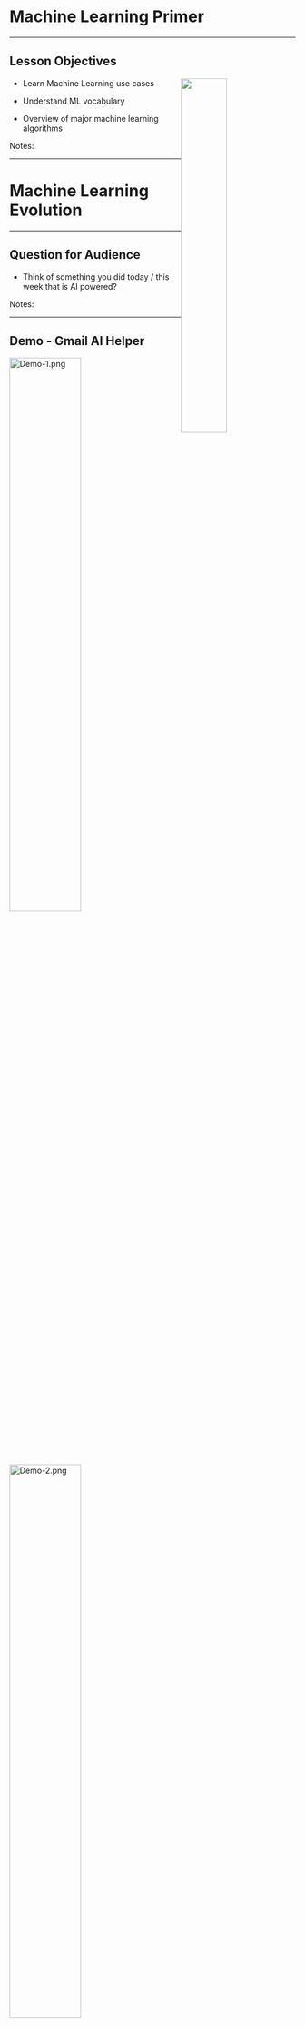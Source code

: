 # Machine Learning Primer

---


## Lesson Objectives

<img src="../../assets/images/generic/3rd-party/terminator-2.png" style="width:40%;float:right;">

 * Learn Machine Learning use cases

 * Understand ML vocabulary

 * Overview of major machine learning algorithms

Notes:




---

# Machine Learning Evolution

---

## Question for Audience

 * Think of something you did today / this week that is AI powered?

Notes:

---
## Demo - Gmail AI Helper

<img src="../../assets/images/deep-learning/3rd-party/Demo-1.png" alt="Demo-1.png" style="width:50%;"/>

<img src="../../assets/images/deep-learning/3rd-party/Demo-2.png" alt="Demo-2.png" style="width:50%;"/>


Notes:


---

## Why Machine Learning Matters?

<img src="../../assets/images/deep-learning/3rd-party/video-ml-basics-google.png" alt="video-ml-basics-google.png" style="width:60%;"/>

[Link](https://www.youtube.com/watch?v=HcqpanDadyQ)

Notes:

https://www.youtube.com/watch?v=HcqpanDadyQ

---


## What is  Machine Learning


> **"The field of study that gives computers the ability to learn without being explicitly programmed."**  
 -- Arthur Samuel

<img src="../../assets/images/machine-learning/3rd-party/Arthur-Samuel.png" alt="Arthur-Samuel.png" style="width:20%;float:right;"/>

* Example: Self-driving cars
    - Historical approach:  
    Write a massive program to instruct the car to handle all possible scenarios encountered while driving
        - This is immensely difficult

    - AI approach:  
        - Let AI learn by observing the scenery and your  reactions
        - Once it learnt enough, let the AI predict the next reaction for a scenary



Notes:


---

## Spam Detection - Traditional (Rule Based) Approach

* Here is an example of spam detection rule engine

* The rules are coded by developers

* There could be 100s of 1000s of rules!

```java

if (email.from_ip.one_of("ip1", "ip2", "ip3")) {
  result = "no-spam"
}
else if ( email.text.contains ("free loans", "cheap degrees"))
{
  result = "spam"
}

```

Notes:




---

## Spam Detection - AI Approach


 * Show the algorithm with spam and non-spam emails

 * Algorithm 'learns' which attributes are indicative of spam

 * Then algorithm predicts spam/no-spam on new email

<img src="../../assets/images/deep-learning/AI-Approach.png" alt="AI-Approach.png" style="width:55%;"/>

Notes:


---

## How is AI Different from Rule Based Systems


 * Rule based systems are static
    - They are programmed in
    - They don't learn from data

 * AI can learn from data
     - It gets better every day with more data it sees

<img src="../../assets/images/machine-learning/ML-vs-Rule-Based-Systems-2.png" alt="Rule-Based-Systems.png" style="width:55%;"/>



Notes:

---

# A Brief History of AI


[AI-brief-history.md](AI-brief-history.md)

---


# Machine Learning Use Cases

---

## How ML Can Help a Business

 * Credit Card Application use case

 * In the beginning, all applications are reviewed manually by analysts

     - Approved or rejected based on criteria

 * As the application volume goes up

     - Hire more analysts to keep up with volume
     - Human bias might lead to inconsistent or unfair approval process

<img src="../../assets/images/machine-learning/ML-vs-Rule-Based-Systems-1.png" style="width:60%;">


Notes:

---



## How ML Can Help a Business


 * Machine Learning algorithm can learn from past loan applications

     - E.g., if applicant already has a credit line and making minimum payments, he/she is likely to default on new credit

 * ML can process applications very quickly and only send "flagged" applications for manual review

<img src="../../assets/images/machine-learning/ML-vs-Rule-Based-Systems-2.png" style="width:70%;">

Notes:




---

## ML Advantages/Challenges

|Advantages                                   |Challenges                                   |
|-------------------------------------------------------- |-------------------------------------------------------- |
|**- Accurate:** ML can learn from data, the more data it learns from the better it gets <br/>**- Automated:** Bulk of the decisions can be automated <br/>**- Fast:** ML can process data within milliseconds <br/>**- Customizable:** ML algorithms can be adopted for various scenarios <br/>**- Scalable:** ML algorithms can scale for large amount of data       |<br/>**- Data prep:**  Data may not be in ready-to-use form <br/>**- Accuracy:** Measuring accuracy can get complicated <br/>**- Algorithm Choice:** Different algorithms perform differently, choosing the best algorithm is very important   |


Notes:


---

## Machine Learning Applications


 * Detect credit card fraud

 * Recommendations
     - Millions of products
     - To millions of users

 * Genome analysis

 * Language translation

Notes:

---


# AI Vocabulary

[AI-vocabulary.md](AI-vocabulary.md)



---

# Machine Learning vs. Deep Learning

[ML-vs-DL.md](ML-vs-DL.md)



---

## AI Software Eco System

|             | Machine Learning                        | Deep Learning                            |
|-------------|-----------------------------------------|------------------------------------------|
| Java        | - Weka <br/>- Mahout                    | - DeepLearning4J                         |
| Python      | - SciKit <br/>- (Numpy, Pandas)         | - Tensorflow <br/>- Theano <br/>- Caffe  |
| R           | - Many libraries                        | - Deepnet <br/>- Darch                   |
| Distributed | - H20 <br/>- Spark                      | - H20 <br/>- Spark                       |
| Cloud       | - AWS <br/>- Azure  <br/>- Google Cloud | - AWS  <br/>- Azure  <br/>- Google Cloud |

Notes:




---


## Machine Learning and Big Data

 * Until recently most of the machine learning is done on "single computer" (with lots of memory-100s of GBs)

 * Most R/Python/Java libraries are "single node based"

 * Now Big Data tools make it possible to run machine learning algorithms at massive scale-distributed across a cluster


<img src="../../assets/images/deep-learning/DL-cluster.png" style="width:70%;">

Notes:


---

## Machine Learning vs. Big Data

| Traditional ML                                 | ML on Big Data                               |
|------------------------------------------------|----------------------------------------------|
| All (or most) data fits into single machine    | Data is distributed across multiple machines |
| Data almost / always in memory                 | Memory is scarce                             |
| Optimized for heavy iterative computes         | Optimized for single pass computes           |
| Maintains state between stages                 | stateless                                    |
| CPU bound                                      | IO bound (disk / network).                   |
| GPU (Graphical Processing Unit) seldom engaged | GPUs are utilized increasingly               |            |


Notes:




---

## Tools for Scalable Machine Learning


<img src="../../assets/images/logos/spark-logo-1.png" style="width:20%;float:right;">

 *  **Spark ML**
     - Runs on top of popular Spark framework
     - Massively scalable
     - Can use memory (caching) effectively for iterative algorithms
     - Language support: Scala, Java, Python, R


 *  **Cloud Vendors**
     - Ready to go algorithms
     - Visualization tools
     - Wizards to guide
     - Virtually 'unlimited' scale
     - [Amazon Machine Learning](https://aws.amazon.com/machine-learning/), Azure Machine Learning,  Google ML


 <img src="../../assets/images/deep-learning/3rd-party/amazon-logo.png" alt="amazon-logo.png" style="width:25%;"/>
 <img src="../../assets/images/deep-learning/3rd-party/azure-logo.png" alt="azure-logo.png" style="width:25%;"/>
 <img src="../../assets/images/deep-learning/3rd-party/google-cloud.png" alt="google-cloud.png" style="width:25%;"/>



Notes:

* http://www.kdnuggets.com/2016/04/top-15-frameworks-machine-learning-experts.html
* http://www.infoworld.com/article/2853707/machine-learning/11-open-source-tools-machine-learning.html
* https://aws.amazon.com/machine-learning/


---


## Tools for Scalable Deep Learning

<img src="../../assets/images/logos/tensorflow-logo-1.png" style="width:20%;float:right;">

 *  **`TensorFlow`**
     - Based on "data flow graphs"
     - "Tensor" = batches of data
     - Language support: Python, C++
     - Run time: CPU, GPU

<br  clear="all"/>

<img src="../../assets/images/logos/bigdl-logo-1.png" style="width:25%;float:right; ">

 *  **`Intel BigDL`**  

     - Deep learning library
     - Built on Apache Spark
     - Language support: Python, Scala


Notes:

* https://www.tensorflow.org/



---

# Machine Learning Algorithms

[ML-Algorithms.md](ML-Algorithms.md)

---

## Elon Musk:  "AI will take over humanity"

<img src="../../assets/images/machine-learning/3rd-party/Elon-Musk-tweet-1.png" style="max-width:40%;">

Notes:




---

## Lab: Design ML Algorithm

<img src="../../assets/images/machine-learning/3rd-party/Machine-Learning-Primer-Lab-Design-ML-Algorithm-0.png" style="width:40%;float:right;">

 *  **Problem** :

     - Domestic tension

 *  **Solution** :

     - Buy flowers

 *  **Questions** :

     - How much $$$ to spend

     - Which flowers to choose



Notes:

- Image used with 'Creative Commons Zero' permissions from pexels.com   (https://www.pexels.com/photo/man-in-gray-suit-holding-bouquet-of-pink-and-blue-petaled-flowers-30196/)


---

## Review Questions


 * What is Machine Learning and how is it different from regular programming?

 * Name a few of Machine Learning use cases

 * How does Big Data help Machine Learning?

 * What is supervised learning? Unsupervised learning?

Notes:




---

## Further Reading


 * [Great AI Awakening](https://www.nytimes.com/2016/12/14/magazine/the-great-ai-awakening.html) - New York Times profile of on Google Brain and the people behind it

 * [Gentle Intro to Machine Learning](https://monkeylearn.com/blog/a-gentle-guide-to-machine-learning/)

 * [Machine Learning Basics](https://www.analyticsvidhya.com/blog/2015/06/machine-learning-basics/)

Notes:

* https://www.nytimes.com/2016/12/14/magazine/the-great-ai-awakening.html
* https://monkeylearn.com/blog/a-gentle-guide-to-machine-learning/
* https://www.analyticsvidhya.com/blog/2015/06/machine-learning-basics/
